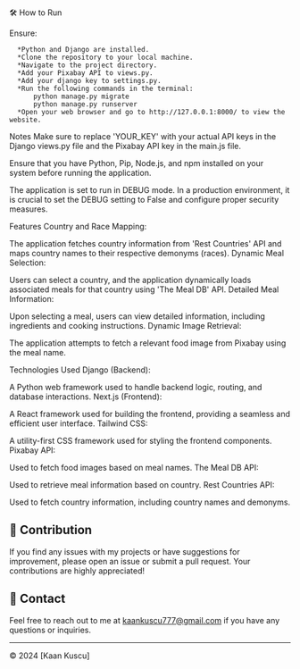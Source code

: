 🛠 How to Run

Ensure:

      *Python and Django are installed.
      *Clone the repository to your local machine.
      *Navigate to the project directory.
      *Add your Pixabay API to views.py.
      *Add your django key to settings.py.
      *Run the following commands in the terminal:
          python manage.py migrate
          python manage.py runserver
      *Open your web browser and go to http://127.0.0.1:8000/ to view the website.

Notes
Make sure to replace 'YOUR_KEY' with your actual API keys in the Django views.py file and the Pixabay API key in the main.js file.

Ensure that you have Python, Pip, Node.js, and npm installed on your system before running the application.

The application is set to run in DEBUG mode. In a production environment, it is crucial to set the DEBUG setting to False and configure proper security measures.

Features
Country and Race Mapping:

The application fetches country information from 'Rest Countries' API and maps country names to their respective demonyms (races).
Dynamic Meal Selection:

Users can select a country, and the application dynamically loads associated meals for that country using 'The Meal DB' API.
Detailed Meal Information:

Upon selecting a meal, users can view detailed information, including ingredients and cooking instructions.
Dynamic Image Retrieval:

The application attempts to fetch a relevant food image from Pixabay using the meal name.

Technologies Used
Django (Backend):

A Python web framework used to handle backend logic, routing, and database interactions.
Next.js (Frontend):

A React framework used for building the frontend, providing a seamless and efficient user interface.
Tailwind CSS:

A utility-first CSS framework used for styling the frontend components.
Pixabay API:

Used to fetch food images based on meal names.
The Meal DB API:

Used to retrieve meal information based on country.
Rest Countries API:

Used to fetch country information, including country names and demonyms.


## 🤝 Contribution

If you find any issues with my projects or have suggestions for improvement, please open an issue or submit a pull request. Your contributions are highly appreciated!

## 📧 Contact

Feel free to reach out to me at [kaankuscu777@gmail.com](mailto:kaankuscu777@gmail.com) if you have any questions or inquiries.

---
© 2024 [Kaan Kuscu]
